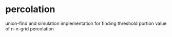# percolation
union-find and simulation implementation for finding threshold portion value of n-n-grid percolation
